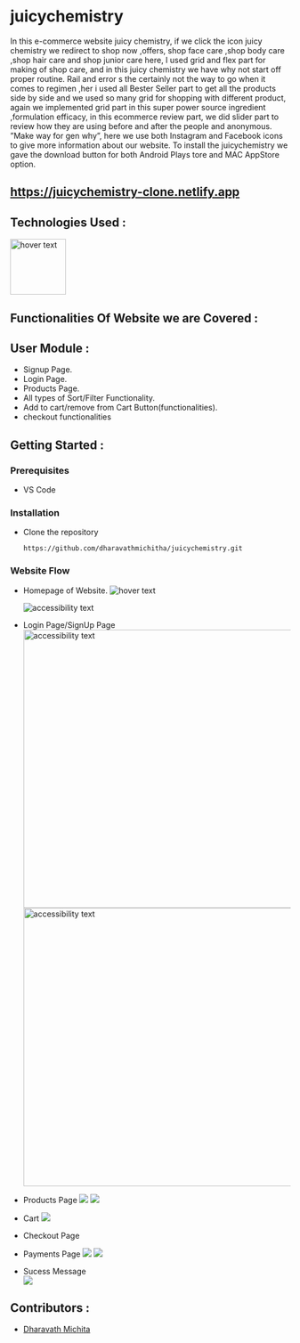 # juicychemistry
In this e-commerce website juicy chemistry, if we click the icon juicy chemistry we redirect to shop now ,offers, shop face care ,shop body care ,shop hair care and shop junior care here, I used grid and flex part for making of shop care, and in this juicy chemistry we have why not start off proper routine. Rail and error s the certainly not the way to go when it comes to regimen ,her i used all Bester Seller part to get all the products side by side and we used so many grid for shopping with different product, again we implemented grid part in this super power source ingredient ,formulation efficacy, in this ecommerce review part, we did slider part to review how they are using before and after the people and anonymous. ”Make way for gen why”, here we use both Instagram and Facebook icons to give more information about our website. To install the juicychemistry we gave the download button for both Android Plays tore and MAC AppStore option.

## https://juicychemistry-clone.netlify.app


## Technologies Used :
<img src="https://p92.com/binaries/content/gallery/p92website/technologies/htmlcssjs-details.png"  title="hover text" height="100px">



## Functionalities Of Website we are Covered :
## User Module :
* Signup Page.
* Login Page.
* Products Page.
* All types of Sort/Filter Functionality.
* Add to cart/remove from Cart Button(functionalities).
* checkout functionalities


## Getting Started :


### Prerequisites 
* VS Code


### Installation 
* Clone the repository
    ``` 
    https://github.com/dharavathmichitha/juicychemistry.git
    ```
### Website Flow
* Homepage of Website.
  <img src="https://nimble-semolina-5a22cf.netlify.app/jucyimages/Screenshot%20(15).png"  title="hover text">

  <img src="https://nimble-semolina-5a22cf.netlify.app/jucyimages/Screenshot%20(28).png" alt="accessibility text">
  
* Login Page/SignUp Page
  <br>
  <img src="https://nimble-semolina-5a22cf.netlify.app/jucyimages/Screenshot%20(17).png" alt="accessibility text" width="500px">
  <img src="https://nimble-semolina-5a22cf.netlify.app/jucyimages/Screenshot%20(18).png" alt="accessibility text" width="500px">
    <!-- login gif -->
* Products Page
  <img src="https://nimble-semolina-5a22cf.netlify.app/jucyimages/Screenshot%20(19).png.png">
  <img src="https://nimble-semolina-5a22cf.netlify.app/jucyimages/Screenshot%20(20).png">

* Cart
  <img src="https://nimble-semolina-5a22cf.netlify.app/jucyimages/Screenshot%20(23).png">
* Checkout Page
* Payments Page
   <img src="https://nimble-semolina-5a22cf.netlify.app/jucyimages/Screenshot%20(25).png">
   <img src="https://nimble-semolina-5a22cf.netlify.app/jucyimages/Screenshot%20(26).png">
* Sucess Message  
  <img src="https://nimble-semolina-5a22cf.netlify.app/jucyimages/Screenshot%20(27).png">

## Contributors :
* [Dharavath Michita](https://github.com/dharavathmichitha)
